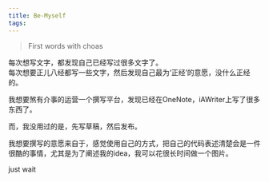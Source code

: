 ```yaml
---
title: Be-Myself
tags:
---
```

> First words with choas

每次想写文字，都发现自己已经写过很多文字了。  
每次想要正儿八经都写一些文字，然后发现自己最为‘正经’的意愿，没什么正经的。  

我想要煞有介事的运营一个撰写平台，发现已经在OneNote，iAWriter上写了很多东西了。  

而，我没用过的是，先写草稿，然后发布。  

我想要撰写的意愿来自于，感觉使用自己的方式，把自己的代码表述清楚会是一件很酷的事情，尤其是为了阐述我的idea，我可以花很长时间做一个图片。

just wait
